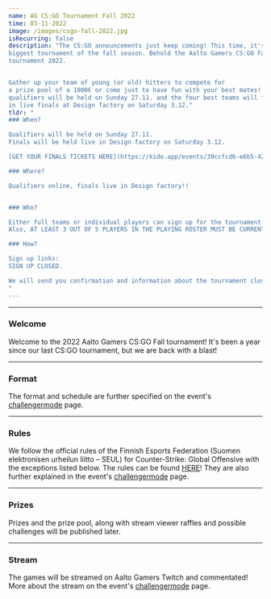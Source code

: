 ```yaml
---
name: AG CS:GO Tournament Fall 2022
time: 03-11-2022
image: /images/csgo-fall-2022.jpg
isRecurring: false
description: "The CS:GO announcements just keep coming! This time, it's our
biggest tournament of the fall season. Behold the Aalto Gamers CS:GO Fall
tournament 2022. 


Gather up your team of young (or old) hitters to compete for
a prize pool of a 1000€ or come just to have fun with your best mates! Online
qualifiers will be held on Sunday 27.11. and the four best teams will face off
in live finals at Design factory on Saturday 3.12."
tldr: "
### When?

Qualifiers will be held on Sunday 27.11.
Finals will be held live in Design factory on Saturday 3.12.

[GET YOUR FINALS TICKETS HERE](https://kide.app/events/39ccfcd6-e6b5-42ff-99f3-152d2112e9bc)!

### Where?

Qualifiers online, finals live in Design factory!!


### Who?

Either full teams or individual players can sign up for the tournament.
Also, AT LEAST 3 OUT OF 5 PLAYERS IN THE PLAYING ROSTER MUST BE CURRENTLY STUDYING AND ENROLLED AT A UNIVERSITY/UNIVERSITY OF APPLIED SCIENCES.

### How?

Sign up links:
SIGN UP CLOSED.

We will send you confirmation and information about the tournament closer to the event.
"
---
```


---

### Welcome

Welcome to the 2022 Aalto Gamers CS:GO Fall tournament! It's been a year since our last CS:GO tournament, but we are back with a blast!

---

### Format

The format and schedule are further specified on the event's [challengermode](https://www.challengermode.com/tournaments/0d0eac58-1512-47a7-3188-08daced39551) page.

---

### Rules

We follow the official rules of the Finnish Esports Federation (Suomen elektronisen urheilun liitto – SEUL) for Counter-Strike: Global Offensive with the exceptions listed below. The rules can be found [HERE](http://seul.fi/e-urheilu/pelisaannot/turnaussaannot-csgo/#english-version.)!
They are also further explained in the event's [challengermode](https://www.challengermode.com/tournaments/0d0eac58-1512-47a7-3188-08daced39551) page.

---

### Prizes

Prizes and the prize pool, along with stream viewer raffles and possible challenges will be published later.

---

### Stream

The games will be streamed on Aalto Gamers Twitch and commentated! More about the stream on the event's [challengermode](https://www.challengermode.com/tournaments/0d0eac58-1512-47a7-3188-08daced39551) page.
